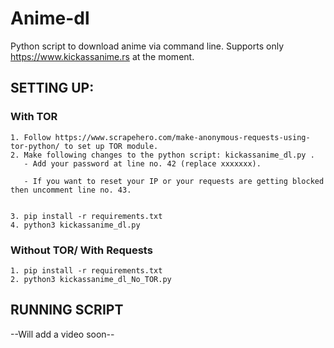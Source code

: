 # Anime-dl
Python script to download anime via command line.
Supports only https://www.kickassanime.rs at the moment.

## SETTING UP:

### With TOR
    1. Follow https://www.scrapehero.com/make-anonymous-requests-using-tor-python/ to set up TOR module.
    2. Make following changes to the python script: kickassanime_dl.py .
       - Add your password at line no. 42 (replace xxxxxxx).

       - If you want to reset your IP or your requests are getting blocked then uncomment line no. 43.
                     

    3. pip install -r requirements.txt
    4. python3 kickassanime_dl.py

### Without TOR/ With Requests
    1. pip install -r requirements.txt
    2. python3 kickassanime_dl_No_TOR.py

## RUNNING SCRIPT
--Will add a video soon--
